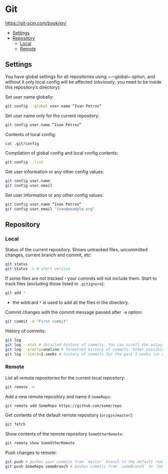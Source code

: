 # Git

https://git-scm.com/book/en/

* [Settings](#settings)
* [Repository](#repository)
    - [Local](#local)
    - [Remote](#remote)

## Settings

You have global settings for all repositories using ~—global~ option, and without it only local config will be affected (obviously, you need to be inside this repository’s directory):

Set user name globally:

``` bash
git config --global user.name “Ivan Petrov“
```

Set user name only for the current repository:

``` bash
git config user.name “Ivan Petrov“
```

Contents of local config:

``` bash
cat .git/config
```

Compilation of global config and local config contents:

``` bash
git config --list
```

Get user information or any other config values:

``` bash
git config user.name
git config user.email
```

Set user information or any other config values:

``` bash
git config user.name “Ivan Petrov“
git config user.email "ivan@example.org"
```

## Repository

### Local

Status of the current repository. Shows untracked files, uncommitted changes, current branch and commit, etc:

``` bash
git status
git status -s # short version
```

If some files are not tracked - your commits will not include them. Start to track files (excluding those listed in `.gitignore`):

``` bash
git add *
```

* the wildcard `*` is used to add all the files in the directory.

Commit changes with the commit message passed after `-m` option:

``` bash
git commit -m "First commit"
```

History of commits:

``` bash
git log
git log --stat # detailed history of commits. You can scroll the output and use `q` for exit
git log --pretty=oneline # formatted history of commits. Other possible values are `short`, `full` and `format`
git log --since=2.seeks # history of commits for the past 2 weeks (or any other period)
```

### Remote

List all remote repositories for the current local repository:

``` bash
git remote -v
```

Add a new remote repository and name it `SomeRepo`:

``` bash
git remote add SomeRepo https://github.com/some/repo
```

Get contents of the default remote repository (`origin/master`):

``` bash
git fetch
```

Show contents of the remote repository `SomeOtherRemote`:

``` bash
git remote show SomeOtherRemote
```

Push changes to remote:

``` bash
git push # pushes your commits from `master` branch to the default remote repository (`origin/master`)
git push SomeRepo someBranch # pushes commits from `someBranch` to `SomeRepo` remote repository
```
